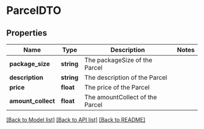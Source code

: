 # ParcelDTO

## Properties
Name | Type | Description | Notes
------------ | ------------- | ------------- | -------------
**package_size** | **string** | The packageSize of the Parcel | 
**description** | **string** | The description of the Parcel | 
**price** | **float** | The price of the Parcel | 
**amount_collect** | **float** | The amountCollect of the Parcel | 

[[Back to Model list]](../../README.md#documentation-for-models) [[Back to API list]](../../README.md#documentation-for-api-endpoints) [[Back to README]](../../README.md)

